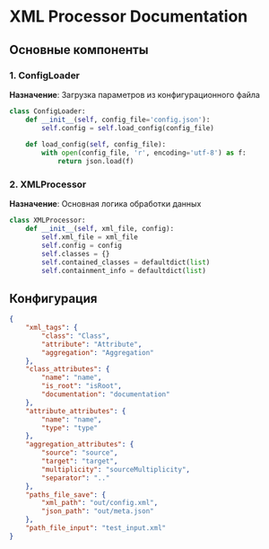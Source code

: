 # XML Processor Documentation

## Основные компоненты

### 1. ConfigLoader
**Назначение**: Загрузка параметров из конфигурационного файла

```python
class ConfigLoader:
    def __init__(self, config_file='config.json'):
        self.config = self.load_config(config_file)
    
    def load_config(self, config_file):
        with open(config_file, 'r', encoding='utf-8') as f:
            return json.load(f)
```

### 2. XMLProcessor
**Назначение**: Основная логика обработки данных

```python
class XMLProcessor:
    def __init__(self, xml_file, config):
        self.xml_file = xml_file
        self.config = config
        self.classes = {}
        self.contained_classes = defaultdict(list)
        self.containment_info = defaultdict(list)
```
## Конфигурация
```json
{
    "xml_tags": {
        "class": "Class",
        "attribute": "Attribute",
        "aggregation": "Aggregation"
    },
    "class_attributes": {
        "name": "name",
        "is_root": "isRoot",
        "documentation": "documentation"
    },
    "attribute_attributes": {
        "name": "name",
        "type": "type"
    },
    "aggregation_attributes": {
        "source": "source",
        "target": "target",
        "multiplicity": "sourceMultiplicity",
        "separator": ".."
    },
    "paths_file_save": {
        "xml_path": "out/config.xml",
        "json_path": "out/meta.json"
    },
    "path_file_input": "test_input.xml"
}
